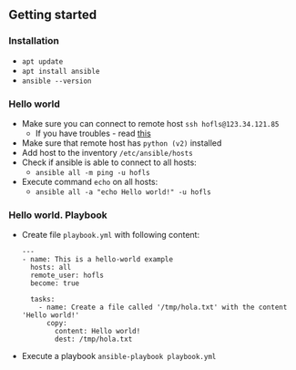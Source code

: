 ## Getting started
### Installation
* `apt update`
* `apt install ansible`
* `ansible --version`

### Hello world
* Make sure you can connect to remote host `ssh hofls@123.34.121.85`
    * If you have troubles - read [this](../../remote-access/ssh/linux-to-linux.md)
* Make sure that remote host has `python (v2)` installed
* Add host to the inventory `/etc/ansible/hosts`
* Check if ansible is able to connect to all hosts:
    * `ansible all -m ping -u hofls`
* Execute command `echo` on all hosts:
    * `ansible all -a "echo Hello world!" -u hofls`

### Hello world. Playbook
* Create file `playbook.yml` with following content:
    ```
    ---
    - name: This is a hello-world example
      hosts: all
      remote_user: hofls
      become: true
  
      tasks:
        - name: Create a file called '/tmp/hola.txt' with the content 'Hello world!'
          copy:
            content: Hello world!
            dest: /tmp/hola.txt
    ```
* Execute a playbook `ansible-playbook playbook.yml`